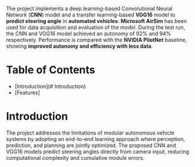 The project implements a deep learning-based Convolutional Neural Network (**CNN**) model and a transfer learning-based **VGG16** model to **predict steering angle** in **automated vehicles**. **Microsoft AirSim** has been used for data acquisition and evaluation of the model. During the test run, the CNN and VGG16 model achieved an autonomy of 92% and 94% respectively. Performance is compared with the **NVIDIA PilotNet** baseline, showing **improved autonomy and efficiency with less data**. 

# Table of Contents
- [Introduction](# Introduction)
- [Features]

# Introduction
The project addresses the limitations of modular autonomous vehicle systems by adopting an end-to-end learning approach where perception, prediction, and planning are jointly optimized. The proposed CNN and VGG16 models predict steering angles directly from camera input, reducing computational complexity and cumulative module errors.
